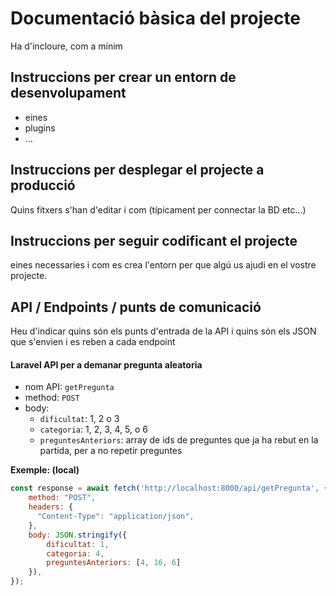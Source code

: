 # Documentació bàsica del projecte
Ha d'incloure, com a mínim
## Instruccions per crear un entorn de desenvolupament
  - eines
  - plugins
  - ...

## Instruccions per desplegar el projecte a producció
Quins fitxers s'han d'editar i com (típicament per connectar la BD etc...)

## Instruccions per seguir codificant el projecte
eines necessaries i com es crea l'entorn per que algú us ajudi en el vostre projecte.

## API / Endpoints / punts de comunicació
Heu d'indicar quins són els punts d'entrada de la API i quins són els JSON que s'envien i es reben a cada endpoint

#### Laravel API per a demanar pregunta aleatoria
- nom API: `getPregunta`
- method: `POST`
- body:
  - `dificultat`: 1, 2 o 3
  - `categoria`: 1, 2, 3, 4, 5, o 6
  - `preguntesAnteriors`: array de ids de preguntes que ja ha rebut en la partida, per a no repetir preguntes

**Exemple: (local)**
```javascript
const response = await fetch('http://localhost:8000/api/getPregunta', {
    method: "POST",
    headers: {
      "Content-Type": "application/json",
    },
    body: JSON.stringify({
        dificultat: 1,
        categoria: 4,
        preguntesAnteriors: [4, 16, 6]
    }),
});
```
